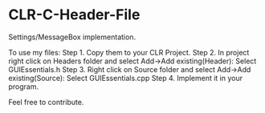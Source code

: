# CLR-C-Header-File
Settings/MessageBox implementation.

To use my files:
  Step 1. Copy them to your CLR Project.
  Step 2. In project right click on Headers folder and select Add->Add existing(Header):
    Select GUIEssentials.h
  Step 3. Right click on Source folder and select Add->Add existing(Source):
    Select GUIEssentials.cpp
  Step 4. Implement it in your program.

Feel free to contribute.
